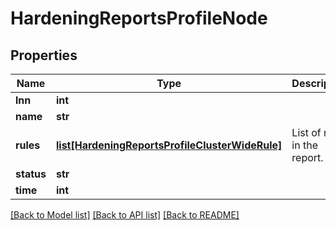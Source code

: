 # HardeningReportsProfileNode

## Properties
Name | Type | Description | Notes
------------ | ------------- | ------------- | -------------
**lnn** | **int** |  | [optional] 
**name** | **str** |  | [optional] 
**rules** | [**list[HardeningReportsProfileClusterWideRule]**](HardeningReportsProfileClusterWideRule.md) | List of rules in the report. | [optional] 
**status** | **str** |  | [optional] 
**time** | **int** |  | [optional] 

[[Back to Model list]](../README.md#documentation-for-models) [[Back to API list]](../README.md#documentation-for-api-endpoints) [[Back to README]](../README.md)


